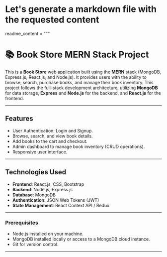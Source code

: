 # Let's generate a markdown file with the requested content

readme_content = """
# 📚 Book Store MERN Stack Project

This is a **Book Store** web application built using the **MERN** stack (MongoDB, Express.js, React.js, and Node.js). It provides users with the ability to browse, search, purchase books, and manage their book inventory. This project follows the full-stack development architecture, utilizing **MongoDB** for data storage, **Express** and **Node.js** for the backend, and **React.js** for the frontend.

---

## Features
- User Authentication: Login and Signup.
- Browse, search, and view book details.
- Add books to the cart and checkout.
- Admin dashboard to manage book inventory (CRUD operations).
- Responsive user interface.

---

## Technologies Used
- **Frontend**: React.js, CSS, Bootstrap
- **Backend**: Node.js, Express.js
- **Database**: MongoDB
- **Authentication**: JSON Web Tokens (JWT)
- **State Management**: React Context API / Redux

---

### Prerequisites
- Node.js installed on your machine.
- MongoDB installed locally or access to a MongoDB cloud instance.
- Git for version control.

---

